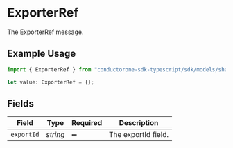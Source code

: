 # ExporterRef

The ExporterRef message.

## Example Usage

```typescript
import { ExporterRef } from "conductorone-sdk-typescript/sdk/models/shared";

let value: ExporterRef = {};
```

## Fields

| Field               | Type                | Required            | Description         |
| ------------------- | ------------------- | ------------------- | ------------------- |
| `exportId`          | *string*            | :heavy_minus_sign:  | The exportId field. |